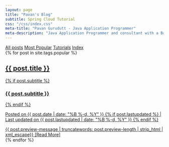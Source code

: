 ```yaml
---
layout: page
title: "Pavan's Blog"
subtitle: Spring Cloud Tutorial
css: "/css/index.css"
meta-title: "Pavan Gurudutt - Java Application Programmer"
meta-description: "Java Application Programmer and consultant with a Bachelor's degree in Electronics and Communications"
---
```

<!--
   bigimg:
   - "/img/big-imgs/big2.jpeg" : "Somewhere beautiful (2018)"  
   -->
<div class="list-filters">
   <a href="/" class="list-filter">All posts</a> <a
      href="/popular" class="list-filter filter-selected">Most Popular</a> <a
      href="/tutorials" class="list-filter">Tutorials</a> <a 
	  href="/tags" class="list-filter">Index</a>
</div>
<div class="posts-list">
   {% for post in site.tags.popular %}
   <article>
      <a class="post-preview" href="{{ post.url | prepend: site.baseurl }}">
         <h2 class="post-title">{{ post.title }}</h2>
         {% if post.subtitle %}
         <h3 class="post-subtitle">{{ post.subtitle }}</h3>
         {% endif %}
         <p class="post-meta">Posted on {{ post.date | date: "%B %-d, %Y" }}
            {% if post.lastupdated %}
            | Last updated on {{ post.lastupdated | date: "%B %-d, %Y" }}
            {% endif %}
         </p>
         <div class="post-entry">
            {{ post.preview-message | truncatewords: post.preview-length | strip_html | xml_escape}} <span
               href="{{ post.url | prepend: site.baseurl }}"
               class="post-read-more">[Read&nbsp;More]</span>
         </div>
      </a>
   </article>
   {% endfor %}
</div>